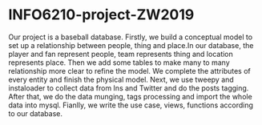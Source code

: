 # INFO6210-project-ZW2019
Our project is a baseball database. Firstly, we build a conceptual model to set up a relationship between people, thing and place.In our database, the player and fan represent people, team represents thing and location represents place. Then we add some tables to make many to many relationship more clear to refine the model. We complete the attributes of every entity and finish the physical model. Next, we use tweepy and instaloader to collect data from Ins and Twitter and do the posts tagging. After that, we do the data munging, tags processing and import the whole data into mysql. Fianlly, we write the use case, views, functions according to our database.
